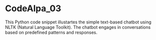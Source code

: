 # CodeAlpa_03
This Python code snippet illustartes the simple text-based chatbot using NLTK (Natural Language Toolkit). The chatbot engages in conversations based on predefined patterns and responses.
